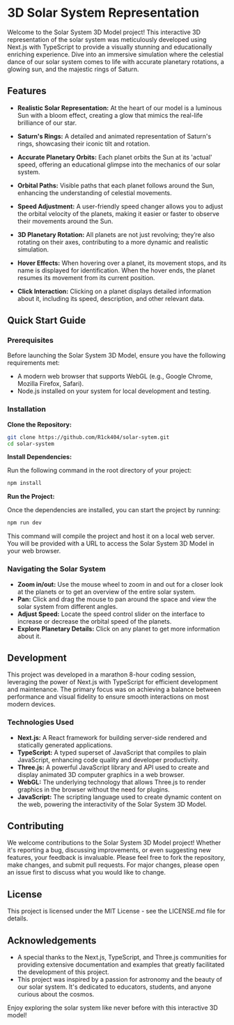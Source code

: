 # 3D Solar System Representation

Welcome to the Solar System 3D Model project! This interactive 3D representation of the solar system was meticulously developed using Next.js with TypeScript to provide a visually stunning and educationally enriching experience. Dive into an immersive simulation where the celestial dance of our solar system comes to life with accurate planetary rotations, a glowing sun, and the majestic rings of Saturn.

## Features

- **Realistic Solar Representation:** At the heart of our model is a luminous Sun with a bloom effect, creating a glow that mimics the real-life brilliance of our star.
  
- **Saturn's Rings:** A detailed and animated representation of Saturn's rings, showcasing their iconic tilt and rotation.
  
- **Accurate Planetary Orbits:** Each planet orbits the Sun at its 'actual' speed, offering an educational glimpse into the mechanics of our solar system.
  
- **Orbital Paths:** Visible paths that each planet follows around the Sun, enhancing the understanding of celestial movements.
  
- **Speed Adjustment:** A user-friendly speed changer allows you to adjust the orbital velocity of the planets, making it easier or faster to observe their movements around the Sun.
  
- **3D Planetary Rotation:** All planets are not just revolving; they’re also rotating on their axes, contributing to a more dynamic and realistic simulation.

- **Hover Effects:** When hovering over a planet, its movement stops, and its name is displayed for identification. When the hover ends, the planet resumes its movement from its current position.

- **Click Interaction:** Clicking on a planet displays detailed information about it, including its speed, description, and other relevant data.

## Quick Start Guide

### Prerequisites

Before launching the Solar System 3D Model, ensure you have the following requirements met:

- A modern web browser that supports WebGL (e.g., Google Chrome, Mozilla Firefox, Safari).
- Node.js installed on your system for local development and testing.

### Installation

**Clone the Repository:**

   ```bash
   git clone https://github.com/R1ck404/solar-sytem.git
   cd solar-system
   ```

**Install Dependencies:**

   Run the following command in the root directory of your project:

   ```bash
   npm install
   ```

**Run the Project:**

   Once the dependencies are installed, you can start the project by running:

   ```bash
   npm run dev
   ```

   This command will compile the project and host it on a local web server. You will be provided with a URL to access the Solar System 3D Model in your web browser.

### Navigating the Solar System

- **Zoom in/out:** Use the mouse wheel to zoom in and out for a closer look at the planets or to get an overview of the entire solar system.
- **Pan:** Click and drag the mouse to pan around the space and view the solar system from different angles.
- **Adjust Speed:** Locate the speed control slider on the interface to increase or decrease the orbital speed of the planets.
- **Explore Planetary Details:** Click on any planet to get more information about it.

## Development

This project was developed in a marathon 8-hour coding session, leveraging the power of Next.js with TypeScript for efficient development and maintenance. The primary focus was on achieving a balance between performance and visual fidelity to ensure smooth interactions on most modern devices.

### Technologies Used

- **Next.js:** A React framework for building server-side rendered and statically generated applications.
- **TypeScript:** A typed superset of JavaScript that compiles to plain JavaScript, enhancing code quality and developer productivity.
- **Three.js:** A powerful JavaScript library and API used to create and display animated 3D computer graphics in a web browser.
- **WebGL:** The underlying technology that allows Three.js to render graphics in the browser without the need for plugins.
- **JavaScript:** The scripting language used to create dynamic content on the web, powering the interactivity of the Solar System 3D Model.

## Contributing

We welcome contributions to the Solar System 3D Model project! Whether it's reporting a bug, discussing improvements, or even suggesting new features, your feedback is invaluable. Please feel free to fork the repository, make changes, and submit pull requests. For major changes, please open an issue first to discuss what you would like to change.

## License

This project is licensed under the MIT License - see the LICENSE.md file for details.

## Acknowledgements

- A special thanks to the Next.js, TypeScript, and Three.js communities for providing extensive documentation and examples that greatly facilitated the development of this project.
- This project was inspired by a passion for astronomy and the beauty of our solar system. It's dedicated to educators, students, and anyone curious about the cosmos.

Enjoy exploring the solar system like never before with this interactive 3D model!
